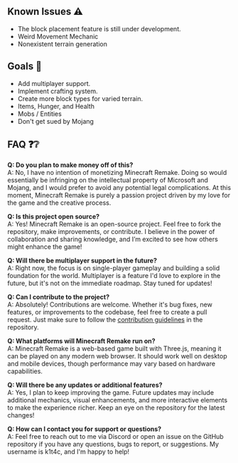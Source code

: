 ## Known Issues ⚠️
- The block placement feature is still under development.
- Weird Movement Mechanic
- Nonexistent terrain generation

## Goals 🏁
- Add multiplayer support.
- Implement crafting system.
- Create more block types for varied terrain.
- Items, Hunger, and Health
- Mobs / Entities
- Don't get sued by Mojang

## FAQ ❓❔

**Q: Do you plan to make money off of this?**  
A: No, I have no intention of monetizing Minecraft Remake. Doing so would essentially be infringing on the intellectual property of Microsoft and Mojang, and I would prefer to avoid any potential legal complications. At this moment, Minecraft Remake is purely a passion project driven by my love for the game and the creative process.

**Q: Is this project open source?**  
A: Yes! Minecraft Remake is an open-source project. Feel free to fork the repository, make improvements, or contribute. I believe in the power of collaboration and sharing knowledge, and I’m excited to see how others might enhance the game!

**Q: Will there be multiplayer support in the future?**  
A: Right now, the focus is on single-player gameplay and building a solid foundation for the world. Multiplayer is a feature I'd love to explore in the future, but it's not on the immediate roadmap. Stay tuned for updates!

**Q: Can I contribute to the project?**  
A: Absolutely! Contributions are welcome. Whether it's bug fixes, new features, or improvements to the codebase, feel free to create a pull request. Just make sure to follow the [contribution guidelines](https://github.com/K1tac/MinecraftRemake/blob/main/ContributionGuidlines.md) in the repository.

**Q: What platforms will Minecraft Remake run on?**  
A: Minecraft Remake is a web-based game built with Three.js, meaning it can be played on any modern web browser. It should work well on desktop and mobile devices, though performance may vary based on hardware capabilities.

**Q: Will there be any updates or additional features?**  
A: Yes, I plan to keep improving the game. Future updates may include additional mechanics, visual enhancements, and more interactive elements to make the experience richer. Keep an eye on the repository for the latest changes!

**Q: How can I contact you for support or questions?**  
A: Feel free to reach out to me via Discord or open an issue on the GitHub repository if you have any questions, bugs to report, or suggestions. My username is k1t4c, and I'm happy to help!



